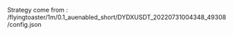 Strategy come from : /flyingtoaster/1m/0.1_auenabled_short/DYDXUSDT_20220731004348_49308/config.json